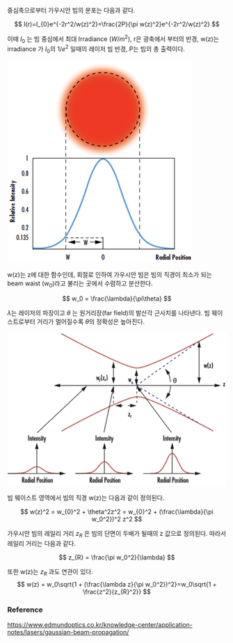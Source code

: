 중심축으로부터 가우시안 빔의 분포는 다음과 같다.

$$
I(r)=I_{0}e^{-2r^2/w(z)^2}=\frac{2P}{\pi w(z)^2}e^{-2r^2/w(z)^2}
$$

이때 $I_0$ 는 빔 중심에서 최대 Irradiance ($W/m^2$), r은 광축에서 부터의 반경, w(z)는 irradiance 가 $I_0$의 $1/e^2$ 일때의 레이저 빔 반경, P는 빔의 총 출력이다.

![gaussian-beam-propagation-fig-1](./img/gaussian-beam-propagation-fig-1.png)

w(z)는 z에 대한 함수인데, 회절로 인하여 가우시안 빔은 빔의 직경이 최소가 되는 beam waist ($w_0$)라고 불리는 곳에서 수렴하고 분산한다.

$$
w_0 = \frac{\lambda}{\pi\theta}
$$

$\lambda$는 레이저의 파장이고 $\theta$ 는 원거리장(far field)의 발산각 근사치를 나타낸다. 빔 웨이스트로부터 거리가 멀어질수록 $\theta$의 정확성은 높아진다.

![gaussian-beam-propagation-fig-2](./img/gaussian-beam-propagation-fig-2.png)

빔 웨이스트 영역에서 빔의 직경 w(z)는 다음과 같이 정의된다.

$$
w(z)^2 = w_{0}^2 + \theta^2z^2 = w_{0}^2 + (\frac{\lambda}{\pi w_0^2})^2 z^2
$$

가우시안 빔의 레일리 거리 $z_R$ 은 빔의 단면이 두배가 될때의 z 값으로 정의된다. 따라서 레일리 거리는 다음과 같다.

$$
z_{R} = \frac{\pi w_0^2}{\lambda}
$$

또한 w(z)는 $z_R$ 과도 연관이 있다.
$$
w(z) = w_0\sqrt{1 + (\frac{\lambda z}{\pi w_0^2})^2}=w_0\sqrt{1 + \frac{z^2}{z_{R}^2}}
$$

### Reference

https://www.edmundoptics.co.kr/knowledge-center/application-notes/lasers/gaussian-beam-propagation/